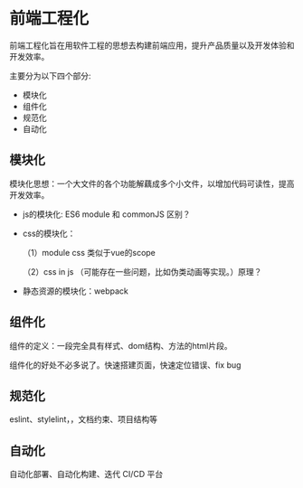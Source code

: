 # 前端工程化

前端工程化旨在用软件工程的思想去构建前端应用，提升产品质量以及开发体验和开发效率。

主要分为以下四个部分:
  - 模块化
  - 组件化
  - 规范化
  - 自动化

## 模块化
模块化思想：一个大文件的各个功能解藕成多个小文件，以增加代码可读性，提高开发效率。

  - js的模块化: ES6 module 和 commonJS 区别？

  - css的模块化：

    （1）module css 类似于vue的scope 

    （2）css in js （可能存在一些问题，比如伪类动画等实现。）原理？

  - 静态资源的模块化：webpack

## 组件化

组件的定义：一段完全具有样式、dom结构、方法的html片段。

组件化的好处不必多说了。快速搭建页面，快速定位错误、fix bug

## 规范化

eslint、stylelint，，文档约束、项目结构等

## 自动化
自动化部署、自动化构建、迭代 CI/CD 平台